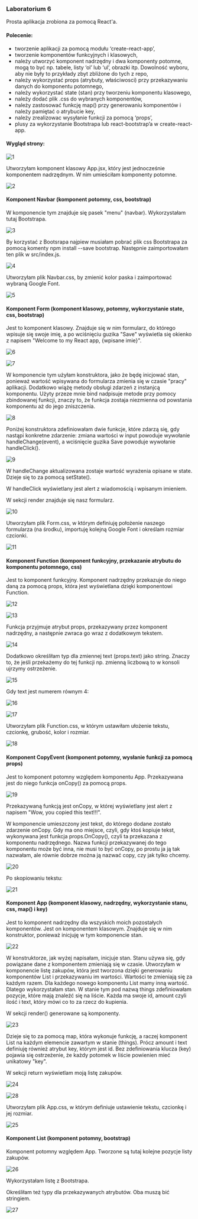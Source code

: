 ### Laboratorium 6
Prosta aplikacja zrobiona za pomocą React'a.

#### Polecenie:
- tworzenie aplikacji za pomocą modułu ‘create-react-app’,
- tworzenie komponentów funkcyjnych i klasowych,
- należy utworzyć komponent nadrzędny i dwa komponenty potomne, mogą to być np. tabele, listy ‘ol’ lub ‘ul’, obrazki itp. Dowolność wyboru, aby nie były to przykłady zbyt zbliżone do tych z repo,
- należy wykorzystać props (atrybuty, właściwosci) przy przekazywaniu danych do komponentu potomnego,
- należy wykorzystać state (stan) przy tworzeniu komponentu klasowego,
- należy dodać plik .css do wybranych komponentów,
- należy zastosować funkcję map() przy generowaniu komponentów i należy pamiętać o atrybucie key,
- należy zrealizowac wysyłanie funkcji za pomocą ‘props’,
- plusy za wykorzystanie Bootstrapa lub react-bootstrap’a w create-react-app.

#### Wygląd strony:
![1](https://github.com/kamilanagorska/projektowanie-serwisow-www-nagorska-185ic/blob/main/Laboratorium6/images/1.png?raw=true)

Utworzyłam komponent klasowy App.jsx, który jest jednocześnie komponentem nadrzędnym. W nim umieściłam komponenty potomne.

![2](https://github.com/kamilanagorska/projektowanie-serwisow-www-nagorska-185ic/blob/main/Laboratorium6/images/2.png?raw=true)

#### Komponent Navbar (komponent potomny, css, bootstrap)
W komponencie tym znajduje się pasek "menu" (navbar). Wykorzystałam tutaj Bootstrapa. 

![3](https://github.com/kamilanagorska/projektowanie-serwisow-www-nagorska-185ic/blob/main/Laboratorium6/images/3.png?raw=true)

By korzystać z Bootsrapa najpiew musiałam pobrać plik css Bootstrapa za pomocą komenty npm install --save bootstrap. Następnie zaimportowałam ten plik w src/index.js.

![4](https://github.com/kamilanagorska/projektowanie-serwisow-www-nagorska-185ic/blob/main/Laboratorium6/images/4.png?raw=true)

Utworzyłam plik Navbar.css, by zmienić kolor paska i zaimportować wybraną Google Font.

![5](https://github.com/kamilanagorska/projektowanie-serwisow-www-nagorska-185ic/blob/main/Laboratorium6/images/5.png?raw=true)

#### Komponent Form (komponent klasowy, potomny, wykorzystanie state, css, bootstrap)
Jest to komponent klasowy. Znajduje się w nim formularz, do którego wpisuje się swoje imię, a po wciśnięciu guzika "Save" wyświetla się okienko z napisem "Welcome to my React app, {wpisane imie}".

![6](https://github.com/kamilanagorska/projektowanie-serwisow-www-nagorska-185ic/blob/main/Laboratorium6/images/6.png?raw=true)

![7](https://github.com/kamilanagorska/projektowanie-serwisow-www-nagorska-185ic/blob/main/Laboratorium6/images/7.png?raw=true)

W komponencie tym użyłam konstruktora, jako że będę inicjować stan, ponieważ wartość wpisywana do formularza zmienia się w czasie "pracy" aplikacji. Dodatkowo wiążę metody obsługi zdarzeń z instanjcą komponentu. Użyty przeze mnie bind nadpisuje metode przy pomocy zbindowanej funkcji, znaczy to, że funkcja zostaja niezmienna od powstania komponentu aż do jego zniszczenia. 

![8](https://github.com/kamilanagorska/projektowanie-serwisow-www-nagorska-185ic/blob/main/Laboratorium6/images/8.png?raw=true)

Poniżej konstruktora zdefiniowałam dwie funkcje, które zdarzą się, gdy nastąpi konkretne zdarzenie: zmiana wartości w input powoduje wywołanie handleChange(event), a wciśnięcie guzika Save powoduje wywołanie handleClick().

![9](https://github.com/kamilanagorska/projektowanie-serwisow-www-nagorska-185ic/blob/main/Laboratorium6/images/9.png?raw=true)

W handleChange aktualizowana zostaje wartość wyrażenia opisane w state. Dzieje się to za pomocą setState().

W handleClick wyświetlany jest alert z wiadomością i wpisanym imieniem.

W sekcji render znajduje się nasz formularz.

![10](https://github.com/kamilanagorska/projektowanie-serwisow-www-nagorska-185ic/blob/main/Laboratorium6/images/10.png?raw=true)

Utworzyłam plik Form.css, w którym definiuję położenie naszego formularza (na środku), importuję kolejną Google Font i określam rozmiar czcionki.

![11](https://github.com/kamilanagorska/projektowanie-serwisow-www-nagorska-185ic/blob/main/Laboratorium6/images/11.png?raw=true)

#### Komponent Function (komponent funkcyjny, przekazanie atrybutu do komponentu potomnego, css)
Jest to komponent funkcyjny. Komponent nadrzędny przekazuje do niego daną za pomocą props, która jest wyświetlana dzięki komponentowi Function.

![12](https://github.com/kamilanagorska/projektowanie-serwisow-www-nagorska-185ic/blob/main/Laboratorium6/images/12.png?raw=true)

![13](https://github.com/kamilanagorska/projektowanie-serwisow-www-nagorska-185ic/blob/main/Laboratorium6/images/13.png?raw=true)

Funkcja przyjmuje atrybut props, przekazywany przez komponent nadrzędny, a następnie zwraca go wraz z dodatkowym tekstem. 

![14](https://github.com/kamilanagorska/projektowanie-serwisow-www-nagorska-185ic/blob/main/Laboratorium6/images/14.png?raw=true)

Dodatkowo określiłam typ dla zmiennej text (props.text) jako string. Znaczy to, że jeśli przekażemy do tej funkcji np. zmienną liczbową to w konsoli ujrzymy ostrzeżenie. 

![15](https://github.com/kamilanagorska/projektowanie-serwisow-www-nagorska-185ic/blob/main/Laboratorium6/images/15.png?raw=true)

Gdy text jest numerem równym 4:

![16](https://github.com/kamilanagorska/projektowanie-serwisow-www-nagorska-185ic/blob/main/Laboratorium6/images/16.png?raw=true)

![17](https://github.com/kamilanagorska/projektowanie-serwisow-www-nagorska-185ic/blob/main/Laboratorium6/images/17.png?raw=true)

Utworzyłam plik Function.css, w którym ustawiłam ułożenie tekstu, czcionkę, grubość, kolor i rozmiar.

![18](https://github.com/kamilanagorska/projektowanie-serwisow-www-nagorska-185ic/blob/main/Laboratorium6/images/18.png?raw=true)

#### Komponent CopyEvent (komponent potomny, wysłanie funkcji za pomocą props)
Jest to komponent potomny względem komponentu App. Przekazywana jest do niego funkcja onCopy() za pomocą props.

![19](https://github.com/kamilanagorska/projektowanie-serwisow-www-nagorska-185ic/blob/main/Laboratorium6/images/19.png?raw=true)

Przekazywaną funkcją jest onCopy, w której wyświetlany jest alert z napisem "Wow, you copied this text!!!". 

W komponencie umieszczony jest tekst, do którego dodane zostało zdarzenie onCopy. Gdy ma ono miejsce, czyli, gdy ktoś kopiuje tekst, wykonywana jest funkcja props.OnCopy(), czyli ta przekazana z komponentu nadrzędnego. Nazwa funkcji przekazywanej do tego komponentu może być inna, nie musi to być onCopy, po prostu ja ją tak nazwałam, ale równie dobrze można ją nazwać copy, czy jak tylko chcemy. 

![20](https://github.com/kamilanagorska/projektowanie-serwisow-www-nagorska-185ic/blob/main/Laboratorium6/images/20.png?raw=true)

Po skopiowaniu tekstu:

![21](https://github.com/kamilanagorska/projektowanie-serwisow-www-nagorska-185ic/blob/main/Laboratorium6/images/21.png?raw=true)

#### Komponent App (komponent klasowy, nadrzędny, wykorzystanie stanu, css, map() i key)
Jest to komponent nadrzędny dla wszyskich moich pozostałych komponentów. Jest on komponentem klasowym. Znajduje się w nim konstruktor, ponieważ inicjuję w tym komponencie stan. 

![22](https://github.com/kamilanagorska/projektowanie-serwisow-www-nagorska-185ic/blob/main/Laboratorium6/images/22.png?raw=true)

W konstruktorze, jak wyżej napisałam, inicjuje stan. Stanu używa się, gdy powiązane dane z komponentem zmieniają się w czasie. Utworzyłam w komponencie listę zakupów, która jest tworzona dzięki generowaniu komponentów List i przekazywaniu im wartości. Wartości te zmieniają się za każdym razem. Dla każdego nowego komponentu List mamy inną wartość. Dlatego wykorzystałam stan. W stanie tym pod nazwą things zdefiniowałam pozycje, które mają znaleźć się na liście. Każda ma swoje id, amount czyli ilość i text, który mówi co to za rzecz do kupienia.

W sekcji render() generowane są komponenty. 

![23](https://github.com/kamilanagorska/projektowanie-serwisow-www-nagorska-185ic/blob/main/Laboratorium6/images/23.png?raw=true)

Dzieje się to za pomocą map, która wykonuje funkcję, a raczej komponent List na każdym elemencie zawartym w stanie (things). Prócz amount i text definiuję również atrybut key, którym jest id. Bez zdefiniowania klucza (key) pojawia się ostrzeżenie, że każdy potomek w liście powienien mieć unikatowy "key".

W sekcji return wyświetlam moją listę zakupów.

![24](https://github.com/kamilanagorska/projektowanie-serwisow-www-nagorska-185ic/blob/main/Laboratorium6/images/24.png?raw=true)

![28](https://github.com/kamilanagorska/projektowanie-serwisow-www-nagorska-185ic/blob/main/Laboratorium6/images/28.png?raw=true)

Utworzyłam plik App.css, w którym definiuje ustawienie tekstu, czcionkę i jej rozmiar.

![25](https://github.com/kamilanagorska/projektowanie-serwisow-www-nagorska-185ic/blob/main/Laboratorium6/images/25.png?raw=true)

#### Komponent List (komponent potomny, bootstrap)
Komponent potomny względem App. Tworzone są tutaj kolejne pozycje listy zakupów.

![26](https://github.com/kamilanagorska/projektowanie-serwisow-www-nagorska-185ic/blob/main/Laboratorium6/images/26.png?raw=true)

Wykorzystałam listę z Bootstrapa. 

Określiłam też typy dla przekazywanych atrybutów. Oba muszą bić stringiem.

![27](https://github.com/kamilanagorska/projektowanie-serwisow-www-nagorska-185ic/blob/main/Laboratorium6/images/27.png?raw=true)
